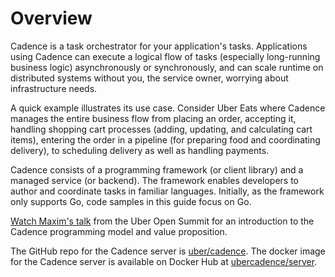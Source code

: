 # Overview

Cadence is a task orchestrator for your application's tasks. Applications using Cadence can execute
a logical flow of tasks (especially long-running business logic) asynchronously or synchronously, 
and can scale runtime on distributed systems without you, the service owner, worrying about 
infrastructure needs.

A quick example illustrates its use case. Consider Uber Eats where Cadence manages the entire 
business flow from placing an order, accepting it, handling shopping cart processes (adding, 
updating, and calculating cart items), entering the order in a pipeline (for preparing food and 
coordinating delivery), to scheduling delivery as well as handling payments.

Cadence consists of a programming framework (or client library) and a managed service (or backend).
The framework enables developers to author and coordinate tasks in familiar languages. Initially, 
as the framework only supports Go, code samples in this guide focus on Go.

[Watch Maxim's talk](https://youtu.be/llmsBGKOuWI) from the Uber Open Summit for an introduction 
to the Cadence programming model and value proposition.

The GitHub repo for the Cadence server is [uber/cadence](https://github.com/uber/cadence). The docker 
image for the Cadence server is available on Docker Hub at 
[ubercadence/server](https://hub.docker.com/r/ubercadence/server).
